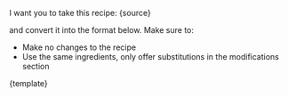 I want you to take this recipe: {source}

and convert it into the format below. Make sure to:
- Make no changes to the recipe
- Use the same ingredients, only offer substitutions in the modifications section

{template}
